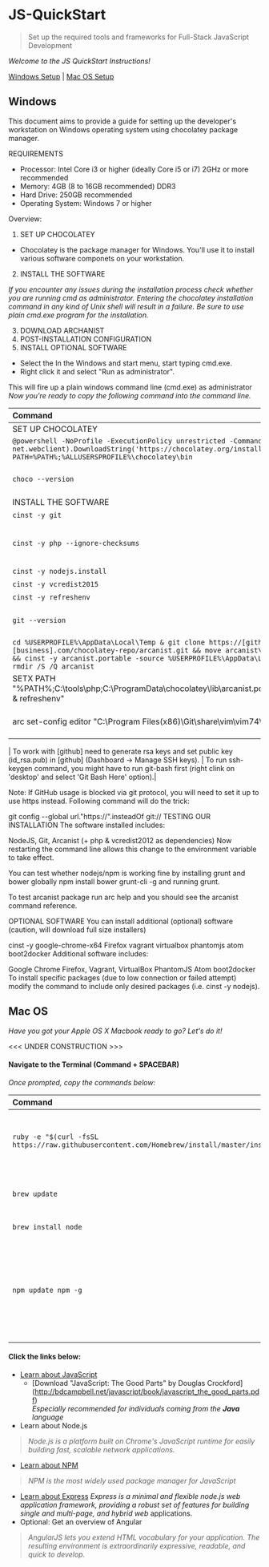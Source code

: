 # JS-QuickStart
> Set up the required tools and frameworks for Full-Stack JavaScript Development

<em> Welcome to the JS QuickStart Instructions! </em>

[Windows Setup](#windows) | [Mac OS Setup](#mac-os)

## Windows

This document aims to provide a guide for setting up the developer's workstation on Windows operating system using chocolatey package manager.

REQUIREMENTS
* Processor: Intel Core i3 or higher (ideally Core i5 or i7) 2GHz or more recommended
* Memory: 4GB (8 to 16GB recommended) DDR3
* Hard Drive: 250GB recommended
* Operating System: Windows 7 or higher

Overview:
1. SET UP CHOCOLATEY
 * Chocolatey is the package manager for Windows. You'll use it to install various software componets on your workstation.

2. INSTALL THE SOFTWARE

<em> If you encounter any issues during the installation process check whether you are running cmd as administrator. Entering the chocolatey installation command in any kind of Unix shell will result in a failure. Be sure to use plain cmd.exe program for the installation. </em> <br>

3. DOWNLOAD ARCHANIST <br>
4. POST-INSTALLATION CONFIGURATION<br>
5. INSTALL OPTIONAL SOFTWARE<br>

* Select the In the Windows and start menu, start typing cmd.exe. 
* Right click it and select "Run as administrator". 

This will fire up a plain windows command line (cmd.exe) as administrator
<em> Now you're ready to copy the following command into the command line.</em>

| Command       | Result       |
|:------------- |:-------------|
| SET UP CHOCOLATEY | |
| `@powershell -NoProfile -ExecutionPolicy unrestricted -Command "iex ((new-object net.webclient).DownloadString('https://chocolatey.org/install.ps1'))" && SET PATH=%PATH%;%ALLUSERSPROFILE%\chocolatey\bin` | This should download and setup chocolatey using powershell. |
| `choco --version` | Checks whether everything is working. You should see the current version of Chocolatey if the installation process finished successfully. |
| INSTALL THE SOFTWARE| |
| `cinst -y git` | Installs GIT |
| `cinst -y php --ignore-checksums` | Installs PHP (ignore-checksum flag required since feature was only left in configuration because previous choco had it according to "https://github.com/chocolatey/choco/issues/112".) | 
| `cinst -y nodejs.install` | Installs nodejs |
| `cinst -y vcredist2015` | Installs vcredist2015 |
| `cinst -y refreshenv` | Installs refreshenv |
| `git --version` | Ensures that the git command is recognized. You may want to restart the command prompt. Ensure you have access to your project's repository|
| `cd %USERPROFILE%\AppData\Local\Temp & git clone https://[github].[business].com/chocolatey-repo/arcanist.git && move arcanist\php.ini C:\tools\php\ && cinst -y arcanist.portable -source %USERPROFILE%\AppData\Local\Temp\arcanist & rmdir /S /Q arcanist` | This command adds arcanist binary and npm to the PATH environment variable so we can use it. (You may be prompted to enter your credentials). |
| SETX PATH "%PATH%;C:\tools\php;C:\ProgramData\chocolatey\lib\arcanist.portable\tools\arcanist\bin; & refreshenv" | |
| arc set-config editor "C:\Program Files(x86)\Git\share\vim\vim74\vim.exe" | Arcanist requires you to set up an editor. This editor will be used to present you with differential forms. This example uses vim installed with git. |

| To work with [github] need to generate rsa keys and set public key (id_rsa.pub) in [github] (Dashboard -> Manage SSH keys). |  To run ssh-keygen command, you might have to run git-bash first (right clink on 'desktop' and select 'Git Bash Here' option).|

Note: If GitHub usage is blocked via git protocol, you will need to set it up to use https instead. Following command will do the trick:

git config --global url."https://".insteadOf git://
TESTING OUR INSTALLATION
The software installed includes:

NodeJS,
Git,
Arcanist (+ php & vcredist2012 as dependencies)
Now restarting the command line allows this change to the environment variable to take effect.

You can test whether nodejs/npm is working fine by installing grunt and bower globally npm install bower grunt-cli -g and running grunt.

To test arcanist package run arc help and you should see the arcanist command reference.

OPTIONAL SOFTWARE
You can install additional (optional) software (caution, will download full size installers)

cinst -y google-chrome-x64 Firefox vagrant virtualbox phantomjs atom boot2docker
Additional software includes:

Google Chrome
Firefox,
Vagrant,
VirtualBox
PhantomJS
Atom
boot2docker
To install specific packages (due to low connection or failed attempt) modify the command to include only desired packages (i.e. cinst -y nodejs).


## Mac OS
<em> Have you got your Apple OS X Macbook ready to go? Let's do it! </em>

<<< UNDER CONSTRUCTION >>>

#### Navigate to the Terminal (Command + SPACEBAR)
*Once prompted, copy the commands below:*

| Command        | Result           |
|:------------- |:-------------|
| `ruby -e "$(curl -fsSL https://raw.githubusercontent.com/Homebrew/install/master/install)"` | Installs Homebrew, the MAC OS package manager |
| `brew update`       | Checks for latest version of Homebrew |
| `brew install node` | Installs Node.js                      |
| `npm update npm -g` | Installs npm, the major package manager for JavaScript (Learn about it [here]()) |                                      |

#### Click the links below:

* [Learn about JavaScript](http://bdcampbell.net/javascript/book/javascript_the_good_parts.pdf)
  * [Download "JavaScript: The Good Parts" by Douglas Crockford] (http://bdcampbell.net/javascript/book/javascript_the_good_parts.pdf) <br>
    <em> Especially recommended for individuals coming from the <b>Java</b> language </em>
* Learn about Node.js <br>
> <em> Node.js is a platform built on Chrome's JavaScript runtime for easily building fast, scalable network applications. </em>
* [Learn about NPM](https://www.npmjs.com/)
> <em> NPM is the most widely used package manager for JavaScript </em>
* [Learn about Express](http://expressjs.com/)
<em>Express is a minimal and flexible node.js web application framework, providing a robust set of features for building single and multi-page, and hybrid web</em> applications.
* Optional: Get an overview of Angular
> <em> AngularJS lets you extend HTML vocabulary for your application. The resulting environment is extraordinarily expressive, readable, and quick to develop. </em>
